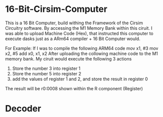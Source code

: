 # 16-Bit-Cirsim-Computer
 This is a 16 Bit Computer, build withing the Framework of the Cirsim Circuitry software. By accessing the M1 Memory Bank within this ciruit. I was able to upload Machine Code (Hex), that instructed this computer to execute dasks just as a ARm64 compiler + 16 Bit Computer would.

 For Example:
 If I was to compile the following ARM64 code
     mov x1, #3
     mov x2, #5
     add x0, x1, x2
After uploading the collowing machine code to the M1 memory bank. My ciruit would execute the following 3 actions
1) Store the number 3 into register 1
2) Store the number 5 into register 2
3) add the values of register 1 and 2, and store the result in register 0

The result will be r0:0008 shown within the R component (Register)

# Decoder

    
